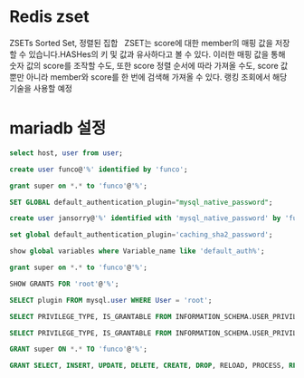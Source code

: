 
# Redis zset
ZSETs
Sorted Set, 정렬된 집합
 
ZSET는 score에 대한 member의 매핑 값을 저장할 수 있습니다.HASHes의 키 및 값과 유사하다고 볼 수 있다.
이러한 매핑 값을 통해 숫자 값의 score를 조작할 수도, 또한 score 정렬 순서에 따라 가져올 수도, score 값 뿐만 아니라 member와 score를 한 번에 검색해 가져올 수 있다.
랭킹 조회에서 해당 기술을 사용할 예정


# mariadb 설정

```sql
select host, user from user;

create user funco@'%' identified by 'funco';

grant super on *.* to 'funco'@'%';

SET GLOBAL default_authentication_plugin="mysql_native_password";

create user jansorry@'%' identified with 'mysql_native_password' by 'funco';

set global default_authentication_plugin='caching_sha2_password';

show global variables where Variable_name like 'default_auth%';

grant super on *.* to 'funco'@'%';

SHOW GRANTS FOR 'root'@'%';

SELECT plugin FROM mysql.user WHERE User = 'root';

SELECT PRIVILEGE_TYPE, IS_GRANTABLE FROM INFORMATION_SCHEMA.USER_PRIVILEGES WHERE GRANTEE = 'root'@'%';

SELECT PRIVILEGE_TYPE, IS_GRANTABLE FROM INFORMATION_SCHEMA.USER_PRIVILEGES WHERE GRANTEE = 'root';

GRANT super ON *.* TO 'funco'@'%';

GRANT SELECT, INSERT, UPDATE, DELETE, CREATE, DROP, RELOAD, PROCESS, REFERENCES, INDEX, ALTER, SHOW DATABASES, CREATE TEMPORARY TABLES, LOCK TABLES, EXECUTE, REPLICATION SLAVE, REPLICATION CLIENT, CREATE VIEW, SHOW VIEW, CREATE ROUTINE, ALTER ROUTINE, CREATE USER, EVENT, TRIGGER ON *.* TO `jansorry`@`%` WITH GRANT OPTION
```
